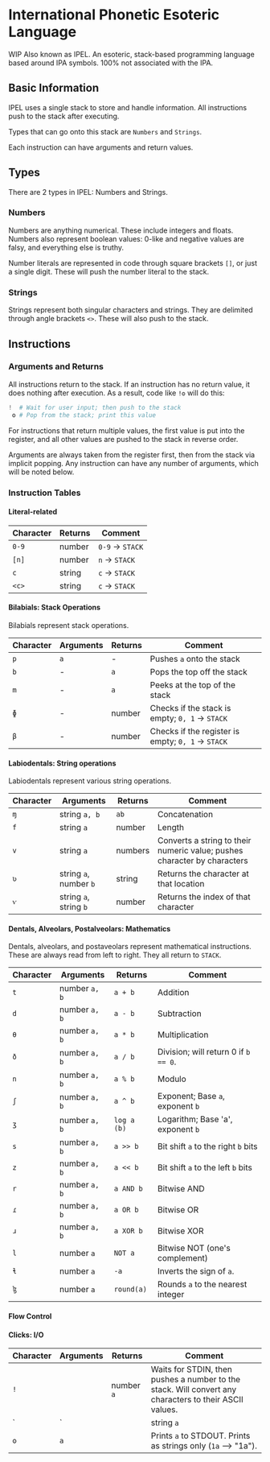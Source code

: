 # International Phonetic Esoteric Language
WIP
Also known as IPEL. An esoteric, stack-based programming language based around IPA symbols. 100% not associated with the IPA.

## Basic Information
IPEL uses a single stack to store and handle information. All instructions push to the stack after executing.

Types that can go onto this stack are `Numbers` and `Strings`.

Each instruction can have arguments and return values.

## Types
There are 2 types in IPEL: Numbers and Strings.
### Numbers
Numbers are anything numerical. These include integers and floats. Numbers also represent boolean values: 0-like and negative values are falsy, and everything else is truthy.

Number literals are represented in code through square brackets `[]`, or just a single digit. These will push the number literal to the stack.

### Strings
Strings represent both singular characters and strings. They are delimited through angle brackets `<>`. These will also push to the stack.

## Instructions
### Arguments and Returns
All instructions return to the stack. If an instruction has no return value, it does nothing after execution. As a result, code like `!ʘ` will do this:
```python
!  # Wait for user input; then push to the stack
 ʘ # Pop from the stack; print this value
```
For instructions that return multiple values, the first value is put into the register, and all other values are pushed to the stack in reverse order.

Arguments are always taken from the register first, then from the stack via implicit popping. Any instruction can have any number of arguments, which will be noted below.

### Instruction Tables
#### Literal-related
Character | Returns | Comment
-|-|-
`0-9` | number | `0-9` → `STACK`
`[n]` | number | `n` → `STACK`
`c` | string | `c` → `STACK`
`<c>` | string | `c` → `STACK`

#### Bilabials: Stack Operations
Bilabials represent stack operations.

Character | Arguments | Returns | Comment
-|-|-|-
`p` | `a` | - | Pushes `a` onto the stack
`b` | - | `a` | Pops the top off the stack
`m` | - | `a` | Peeks at the top of the stack
`ɸ` | - | number | Checks if the stack is empty; `0, 1` → `STACK`
`β` | - | number | Checks if the register is empty; `0, 1` → `STACK`

#### Labiodentals: String operations
Labiodentals represent various string operations.

Character | Arguments | Returns | Comment
-|-|-|-
`ɱ` | string `a, b` | `ab` | Concatenation
`f` | string `a`    | number | Length
`v` | string `a`    | numbers | Converts a string to their numeric value; pushes character by characters
`ʋ` | string `a`, number `b` | string | Returns the character at that location
`ⱱ` | string `a`, string `b` | number | Returns the index of that character

#### Dentals, Alveolars, Postalveolars: Mathematics
Dentals, alveolars, and postaveolars represent mathematical instructions. These are always read from left to right. They all return to `STACK`.

Character | Arguments | Returns | Comment
-|-|-|-
`t` | number `a, b` | `a + b` | Addition
`d` | number `a, b` | `a - b` | Subtraction
`θ` | number `a, b` | `a * b` | Multiplication
`ð` | number `a, b` | `a / b` | Division; will return 0 if `b == 0`.
`n` | number `a, b` | `a % b` | Modulo
`ʃ` | number `a, b` | `a ^ b` | Exponent; Base `a`, exponent `b`
`ʒ` | number `a, b` | `log a (b)` | Logarithm; Base 'a', exponent `b`
`s` | number `a, b` | `a >> b`| Bit shift `a` to the right `b` bits
`z` | number `a, b` | `a << b`| Bit shift `a` to the left `b` bits
`r` | number `a, b` | `a AND b` | Bitwise AND
`ɾ` | number `a, b` | `a OR b` | Bitwise OR
`ɹ` | number `a, b` | `a XOR b` | Bitwise XOR
`l` | number `a`    | `NOT a` | Bitwise NOT (one's complement)
`ɬ` | number `a`    | `-a` | Inverts the sign of `a`.
`ɮ` | number `a`    | `round(a)` | Rounds `a` to the nearest integer

#### Flow Control

#### Clicks: I/O
Character | Arguments | Returns | Comment
-|-|-|-
`!` | | number `a` | Waits for STDIN, then pushes a number to the stack. Will convert any characters to their ASCII values.
`|` || string `a` | Waits for STDIN, then pushes a string to the stack. Digits will be considered as text.
`ʘ` | `a` | | Prints `a` to STDOUT. Prints as strings only (`1a` --> "1a").